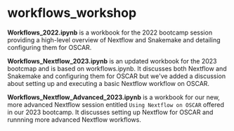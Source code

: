 # workflows_workshop

**Workflows_2022.ipynb** is a workbook for the 2022 bootcamp session providing a high-level overview of Nextflow and Snakemake and detailing configuring them for OSCAR. 

**Workflows_Nextflow_2023.ipynb** is an updated workbook for the 2023 bootcmap and is based on workflows.ipynb. It discusses both Nextflow and Snakemake and configuring them for OSCAR but we've added a discussion about setting up and executing a basic Nextflow workflow on OSCAR. 

**Workflows_Nextflow_Advanced_2023.ipynb** is a workbook for our new, more advanced Nextflow session entitled `Using Nextflow on OSCAR` offered in our 2023 bootcamp. It discusses setting up Nextflow for OSCAR and runnning more advanced Nextflow workflows. 
